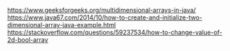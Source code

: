 https://www.geeksforgeeks.org/multidimensional-arrays-in-java/
https://www.java67.com/2014/10/how-to-create-and-initialize-two-dimensional-array-java-example.html
https://stackoverflow.com/questions/59237534/how-to-change-value-of-2d-bool-array
